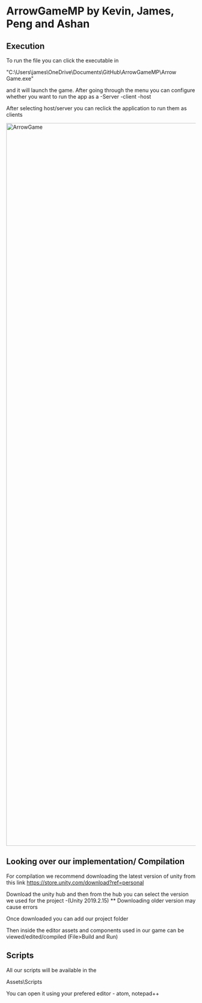 ArrowGameMP by Kevin, James, Peng and Ashan
=================================================================================================

## Execution


To run the file you can click the executable in

"C:\Users\james\OneDrive\Documents\GitHub\ArrowGameMP\Arrow Game.exe"

and it will launch the game. 
After going through the menu you can configure whether you want to run the app as a 
-Server
-client
-host

After selecting host/server you can reclick the application to run them as clients

<img width="1922" alt="ArrowGame" src="https://user-images.githubusercontent.com/14883551/131661682-99a69d9a-6be8-4ea7-90e3-b642cb92d896.png">



## Looking over our implementation/ Compilation

For compilation we recommend downloading the latest version of unity from this link
https://store.unity.com/download?ref=personal

Download the unity hub and then from the hub you can select the version we used for the project
-(Unity 2019.2.15) ** Downloading older version may cause errors

Once downloaded you can add our project folder

Then inside the editor assets and components used in our game can be viewed/edited/compiled (File>Build and Run)

## Scripts

All our scripts will be available in the 

Assets\Scripts

You can open it using your prefered editor - atom, notepad++


